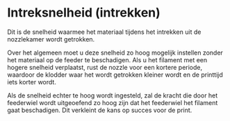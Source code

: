 Intreksnelheid (intrekken)
====
Dit is de snelheid waarmee het materiaal tijdens het intrekken uit de nozzlekamer wordt getrokken.

Over het algemeen moet u deze snelheid zo hoog mogelijk instellen zonder het materiaal op de feeder te beschadigen. Als u het filament met een hogere snelheid verplaatst, rust de nozzle voor een kortere periode, waardoor de klodder waar het wordt getrokken kleiner wordt en de printtijd iets korter wordt.

Als de snelheid echter te hoog wordt ingesteld, zal de kracht die door het feederwiel wordt uitgeoefend zo hoog zijn dat het feederwiel het filament gaat beschadigen. Dit verkleint de kans op succes voor de print.